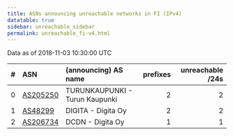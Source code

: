 ```yaml
---
title: ASNs announcing unreachable networks in FI (IPv4)
datatable: true
sidebar: unreachable_sidebar
permalink: unreachable_fi-v4.html
---
```


Data as of 2018-11-03 10:30:00 UTC


<div class="datatable-begin"></div>

|   # | ASN                                      | (announcing) AS name           |   prefixes |   unreachable /24s |
|----:|:-----------------------------------------|:-------------------------------|-----------:|-------------------:|
|   0 | [AS205250](unreachable_AS205250-v4.html) | TURUNKAUPUNKI - Turun Kaupunki |          2 |                  2 |
|   1 | [AS48299](unreachable_AS48299-v4.html)   | DIGITA - Digita Oy             |          2 |                  2 |
|   2 | [AS206734](unreachable_AS206734-v4.html) | DCDN - Digita Oy               |          1 |                  1 |

<div class="datatable-end"></div>